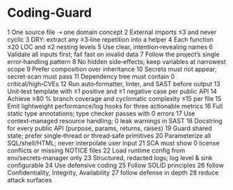 # Coding‑Guard

1  One source file ⇢ one domain concept
2  External imports ≤3 and never cyclic
3  DRY: extract any ≥3‑line repetition into a helper
4  Each function ≤20 LOC and ≤2 nesting levels
5  Use clear, intention‑revealing names
6  Validate all inputs first; fail fast on invalid data
7  Follow the project’s single error‑handling pattern
8  No hidden side‑effects; keep variables at narrowest scope
9  Prefer composition over inheritance
10 Secrets must not appear; secret‑scan must pass
11 Dependency tree must contain 0 critical/high‑CVEs
12 Run auto‑formatter, linter, and SAST before output
13 Unit‑test template with ≥1 positive and ≥1 negative case per public API
14 Achieve ≥80 % branch coverage and cyclomatic complexity ≤15 per file
15 Emit lightweight performance/log hooks for three actionable metrics
16 Full static type annotations; type checker passes with 0 errors
17 Use context‑managed resource handling; 0 leak warnings in SAST
18 Docstring for every public API (purpose, params, returns, raises)
19 Guard shared state; prefer single‑thread or thread‑safe primitives
20 Parameterize all SQL/shell/HTML; never interpolate user input
21 SCA must show 0 license conflicts or missing NOTICE files
22 Load runtime config from env/secrets‑manager only
23 Structured, redacted logs; log level & sink configurable
24 Use defensive coding
25 Follow SOLID principles
26 follow Confidentiality, Integrity, Availability
27 follow defense in depth
28 reduce attack surfaces
